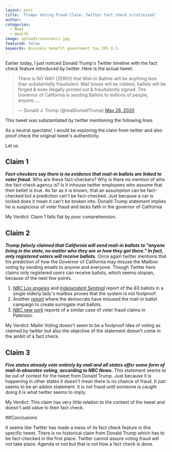 ```yaml
---
layout: post
title: 'Trumps Voting Fraud Claim: Twitter fact check scrutinized'
author:
categories:
  - News
  - Health
image: uploads/coronavir.jpg
featured: false
keywords: Business benefit government tax IRS U.S.
---
```

Earlier today, I just noticed Donald Trump's Twitter timeline with the fact check feature introduced by twitter. Here is the actual tweet. 

<blockquote class="twitter-tweet"><p lang="en" dir="ltr">There is NO WAY (ZERO!) that Mail-In Ballots will be anything less than substantially fraudulent. Mail boxes will be robbed, ballots will be forged &amp; even illegally printed out &amp; fraudulently signed. The Governor of California is sending Ballots to millions of people, anyone.....</p>&mdash; Donald J. Trump (@realDonaldTrump) <a href="https://twitter.com/realDonaldTrump/status/1265255835124539392?ref_src=twsrc%5Etfw">May 26, 2020</a></blockquote> <script async src="https://platform.twitter.com/widgets.js" charset="utf-8"></script> 

This tweet was substantiated by twitter mentioning the following lines



As a neutral spectator, I would be exploring the claim from twitter and also proof check the original tweet's authenticity.

Let us

## Claim 1
***Fact-checkers say there is no evidence that mail-in ballots are linked to voter fraud.***
Who are these fact-checkers? Why is there no mention of who the fact check agency is? Is it inhouse twitter employees who assume that their belief is true. 
As far as it is known, that an assumption can be fact-checked but a prediction can't be fact-checked. Just because a car is locked does it mean it can't be broken into. Donald Trump statement implies he is suspicious of voter fraud and lacks faith in the governor of California

My Verdict: Claim 1 falls flat by poor comprehension.

## Claim 2 
***Trump falsely claimed that California will send mail-in ballots to "anyone living in the state, no matter who they are or how they got there." In fact, only registered voters will receive ballots.***
Once again twitter mentions that his prediction of how the Governor of California may misuse the Mailbox voting by sending emails to anyone and everyone. Though Twitter here claims only registered users can receive ballots, which seems utopian, because of the next few points.

1. [*NBC Los angeles*](https://www.nbclosangeles.com/news/politics/more-than-80-ballots-sent-to-san-pedro-apartment/106443/) and [*Independent Sentinal*](https://www.independentsentinel.com/83-ballots-left-atop-a-single-elderly-ladys-mailbox-in-la-but-it-cant-be-voter-fraud/)  report of the 83 ballots in a single elderly lady's mailbox proves that the system is not foolproof. 
2. Another [*report*](https://nationalfile.com/video-citizen-busts-democrat-mail-in-voting-scandal/) where the democrats have misused the mail-in ballot campaign to create surrogate mail ballots.
3. [*NBC new york*](https://www.nbcnewyork.com/news/local/hundreds-of-mail-in-votes-already-set-aside-due-to-paterson-voter-fraud-claims/2414171/) reports of a similar case of voter fraud claims in Paterson.

My Verdict: Mailin Voting doesn't seem to be a foolproof idea of voting as claimed by twitter but also the objective of the statement doesn't come in the ambit of a fact check.

## Claim 3
***Five states already vote entirely by mail and all states offer some form of mail-in absentee voting, according to NBC News.***
This statement seems to be out of context for the tweet from Donald Trump. Just because it is happening in other states it doesn't mean there is no chance of fraud. It just seems to be an addon statement. It is not fraud until someone is caught doing it is what twitter seems to imply.

My Verdict: This claim has very little relation to the context of the tweet and doesn't add value to their fact check.

##Conclusions

It seems like Twitter has made a mess of its fact check feature in this specific tweet. There is no historical claim from Donald Trump which has to be fact-checked in the first place. Twitter cannot assure voting fraud will not take place. Agenda or not but that is not how a fact check is done. 







